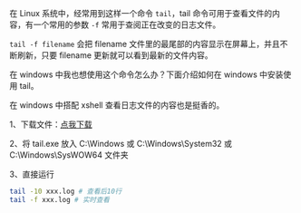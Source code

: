 在 Linux 系统中，经常用到这样一个命令 `tail`，tail 命令可用于查看文件的内容，有一个常用的参数 `-f` 常用于查阅正在改变的日志文件。

`tail -f filename` 会把 filename 文件里的最尾部的内容显示在屏幕上，并且不断刷新，只要 filename 更新就可以看到最新的文件内容。

在 windows 中我也想使用这个命令怎么办？下面介绍如何在 windows 中安装使用 tail。

在 windows 中搭配 xshell 查看日志文件的内容也是挺香的。

<!--more-->

1、下载文件：[点我下载](https://image.xiaojingge.com/tools/tail.exe)

2、将 tail.exe 放入 C:\Windows 或 C:\Windows\System32 或 C:\Windows\SysWOW64 文件夹

3、直接运行

```bash
tail -10 xxx.log # 查看后10行
tail -f xxx.log # 实时查看
```
